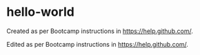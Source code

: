 # hello-world
Created as per Bootcamp instructions in https://help.github.com/.

Edited as per Bootcamp instructions in https://help.github.com/.
